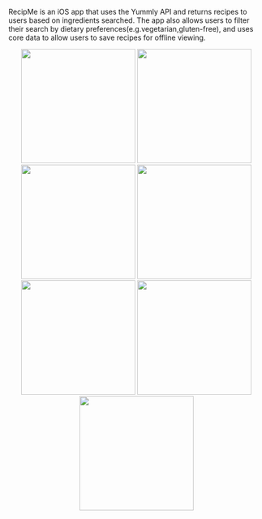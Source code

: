 RecipMe is an iOS app that uses the Yummly API and returns recipes to users based on ingredients searched. The app also allows users to filter their search by dietary preferences(e.g.vegetarian,gluten-free), and uses core data to allow users to save recipes for offline viewing.

<p align="center">
  <img src="https://raw.github.com/DanielGrosman/RecipeApp/master/Screenshots/Launch-Screen.jpg" width="225"/>
  <img src="https://raw.github.com/DanielGrosman/RecipeApp/master/Screenshots/Saved-Recipes-Empty.jpg" width="225"/>
  <img src="https://raw.github.com/DanielGrosman/RecipeApp/master/Screenshots/Search-Screen.jpg" width="225"/>
  <img src="https://raw.github.com/DanielGrosman/RecipeApp/master/Screenshots/Filter.jpg" width="225"/>
  <img src="https://raw.github.com/DanielGrosman/RecipeApp/master/Screenshots/Search-Recipes-Screen.jpg" width="225"/>
  <img src="https://raw.github.com/DanielGrosman/RecipeApp/master/Screenshots/Recipe-Details.jpg" width="225"/>
  <img src="https://raw.github.com/DanielGrosman/RecipeApp/master/Screenshots/Saved-Recipes-Full.jpg" width="225"/>
</p>
